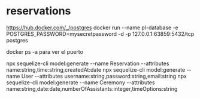 # reservations


https://hub.docker.com/_/postgres
docker run --name pl-database -e POSTGRES_PASSWORD=mysecretpassword -d -p 127.0.0.1:63859:5432/tcp postgres 

docker ps -a para ver el puerto


npx sequelize-cli model:generate --name Reservation --attributes name:string,time:string,createdAt:date
npx sequelize-cli model:generate --name User --attributes username:string,password:string,email:string
npx sequelize-cli model:generate --name Ceremony --attributes name:string,date:date,numberOfAssistants:integer,timeOptions:string